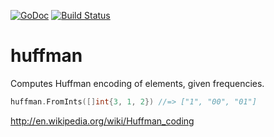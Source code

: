 [![GoDoc](http://godoc.org/github.com/mozu0/huffman?status.png)](http://godoc.org/github.com/mozu0/huffman)
[![Build Status](https://travis-ci.org/mozu0/huffman.svg?branch=master)](https://travis-ci.org/mozu0/huffman)
# huffman
Computes Huffman encoding of elements, given frequencies.

```go
huffman.FromInts([]int{3, 1, 2}) //=> ["1", "00", "01"]
```

http://en.wikipedia.org/wiki/Huffman_coding
